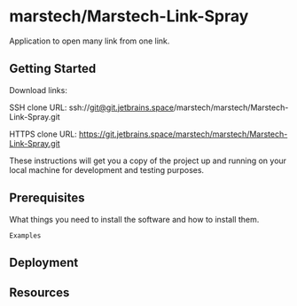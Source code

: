 # marstech/Marstech-Link-Spray

Application to open many link from one link.

## Getting Started

Download links:

SSH clone URL: ssh://git@git.jetbrains.space/marstech/marstech/Marstech-Link-Spray.git

HTTPS clone URL: https://git.jetbrains.space/marstech/marstech/Marstech-Link-Spray.git

These instructions will get you a copy of the project up and running on your local machine for
development and testing purposes.

## Prerequisites

What things you need to install the software and how to install them.

```
Examples
```

## Deployment


## Resources

